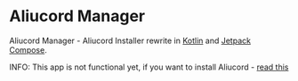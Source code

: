 # Aliucord Manager
Aliucord Manager - Aliucord Installer rewrite in [Kotlin](https://kotlinlang.org) and [Jetpack Compose](https://developer.android.com/jetpack/compose).

INFO: This app is not functional yet, if you want to install Aliucord - [read this](https://github.com/Aliucord/Aliucord#-installation)

